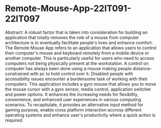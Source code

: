 # Remote-Mouse-App-22IT091-22IT097
Abstract:
A robust factor that is taken into consideration for building an application that totally removes the role of a mouse from computer architecture is to eventually facilitate people's lives and enhance comfort. The Remote Mouse App refers to an application that allows users to control their computer's mouse and keyboard remotely from a mobile device or another computer. This is particularly useful for users who need to access computers not being physically present at the workstation. A control on computer has always been done using a mouse making people distance-constrained with pc to hold control over it. Disabled people with accessibility issues encounter a burdensome task of working with their computers. This application includes a gyro mouse that allows you to move the mouse cursor with a gyro sensor, media control, application switcher and power options. It enhances the increasing needs for flexibility, convenience, and enhanced user experiences in various computing scenarios. To recapitulate, it provides an alternative input method for gaming purpose, enable cross platform interaction accross different operating systems and enhance user's productivity where a quick action is required. 
